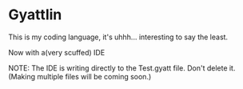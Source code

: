 # Gyattlin
This is my coding language, it's uhhh... interesting to say the least.

Now with a(very scuffed) IDE

NOTE: The IDE is writing directly to the Test.gyatt file. Don't delete it. (Making multiple files will be coming soon.)
